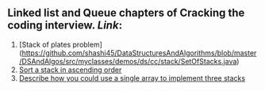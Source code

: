 ##  Linked list and Queue chapters of Cracking the coding interview. *Link*:



1. [Stack of plates problem] (https://github.com/shashi45/DataStructuresAndAlgorithms/blob/master/DSAndAlgos/src/myclasses/demos/ds/cc/stack/SetOfStacks.java)
2. [Sort a stack in ascending order](https://github.com/shashi45/DataStructuresAndAlgorithms/blob/master/DSAndAlgos/src/myclasses/demos/ds/cc/stack/StackInAscendingOrder.java)
3. [Describe how you could use a single array to implement three stacks](https://github.com/shashi45/DataStructuresAndAlgorithms/blob/master/DSAndAlgos/src/myclasses/demos/ds/cc/stack/ThreeStackSingleArray.java)
